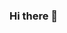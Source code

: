 ### Hi there 👋

<!--
**ThiagoFBastos/ThiagoFBastos** is a ✨ _special_ ✨ repository because its `README.md` (this file) appears on your GitHub profile.

Here are some ideas to get you started:

- 🔭 I’m currently working on ...
- 🌱 I’m currently learning ...
- 👯 I’m looking to collaborate on ...
- 🤔 I’m looking for help with ...
- 💬 Ask me about ...
- 📫 How to reach me: ...
- 😄 Pronouns: ...
- ⚡ Fun fact: ...

[![Thiago GitHub stats](https://github-readme-stats.vercel.app/api?username=ThiagoFBastos)](https://github.com/anuraghazra/github-readme-stats)
